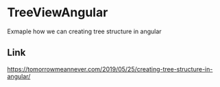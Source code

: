 # TreeViewAngular

Exmaple how we can creating tree structure in angular 

## Link

https://tomorrowmeannever.com/2019/05/25/creating-tree-structure-in-angular/

